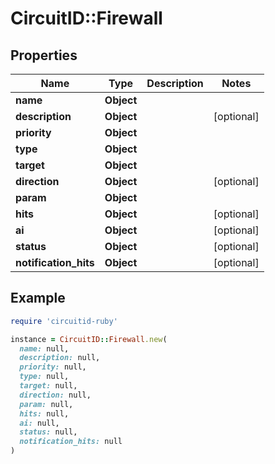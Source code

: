 # CircuitID::Firewall

## Properties

| Name | Type | Description | Notes |
| ---- | ---- | ----------- | ----- |
| **name** | **Object** |  |  |
| **description** | **Object** |  | [optional] |
| **priority** | **Object** |  |  |
| **type** | **Object** |  |  |
| **target** | **Object** |  |  |
| **direction** | **Object** |  | [optional] |
| **param** | **Object** |  |  |
| **hits** | **Object** |  | [optional] |
| **ai** | **Object** |  | [optional] |
| **status** | **Object** |  | [optional] |
| **notification_hits** | **Object** |  | [optional] |

## Example

```ruby
require 'circuitid-ruby'

instance = CircuitID::Firewall.new(
  name: null,
  description: null,
  priority: null,
  type: null,
  target: null,
  direction: null,
  param: null,
  hits: null,
  ai: null,
  status: null,
  notification_hits: null
)
```


